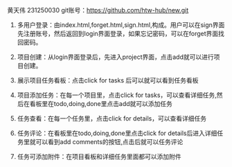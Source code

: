 黄天伟 231250030
git账号：https://github.com/htw-hub/new.git
1. 多用户登录：由index.html,forget.html,sign.html,构成。用户可以在sign界面先注册账号，然后返回到login界面登录，如果忘记密码，可以在forget界面找回密码。

2. 项目创建：从login界面登录后，先进入project界面，点击add就可以进行项目创建。

3. 展示项目任务看板：点击click for tasks 后可以就可以看到任务看板 

4. 项目添加任务：在每一个项目里，点击click for tasks，可以查看详细任务,然后在看板里在todo,doing,done里点击add就可以添加任务 

5. 任务查看：在每一个任务里，点击click for details，可以查看详细任务

6. 任务评论：在看板里在todo,doing,done里点击click for details后进入详细任务里就可以看到add comments的按钮,点击后就可以任务评论

7. 任务可添加附件：在项目看板和详细任务里面都可以添加附件

